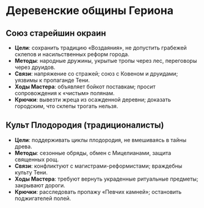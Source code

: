 # Деревенские общины Гериона

## Союз старейшин окраин
- **Цели**: сохранить традицию «Воздаяния», не допустить грабежей склепов и насильственных реформ города.
- **Методы**: народные дружины, укрытые тропы через лес, переговоры через друидов.
- **Связи**: напряжение со стражей; союз с Ковеном и друидами; уязвимы к пропаганде Тени.
- **Ходы Мастера**: объявляет бойкот поставкам; просит сопровождения к «чистым» полянам.
- **Крючки**: вывезти жреца из осажденной деревни; доказать городским, что склепы трогать нельзя.

## Культ Плодородия (традиционалисты)
- **Цели**: поддерживать циклы плодородия, не вмешиваясь в тайны древа.
- **Методы**: сезонные обряды, обмен с Мицелианами, защита священных рощ.
- **Связи**: конфликтуют с магистрами-реформистами; враждебны культу Тени.
- **Ходы Мастера**: требуют вернуть украденные ритуальные предметы; закрывают дороги.
- **Крючки**: расследовать пропажу «Певчих камней»; остановить поджигателей полей.